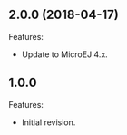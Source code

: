 <!--
 Markdown
 
 Copyright 2018 IS2T. All rights reserved.
 For demonstration purpose only.
 IS2T PROPRIETARY. Use is subject to license terms.
-->

## 2.0.0 (2018-04-17)
Features:
  - Update to MicroEJ 4.x.
  
## 1.0.0 
Features:
  - Initial revision.
